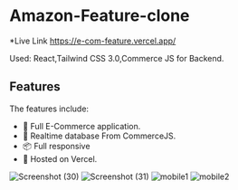 # Amazon-Feature-clone

*Live Link https://e-com-feature.vercel.app/

Used: React,Tailwind CSS 3.0,Commerce JS for Backend.

## Features

The features include:

* 📝 Full E-Commerce application.
* 📡 Realtime database From CommerceJS.
* 📦 Full responsive
* 📡 Hosted on Vercel.

![Screenshot (30)](https://user-images.githubusercontent.com/91312245/148933073-7ca929fa-dbd7-44fa-a5a3-887ce10b41b2.png)
![Screenshot (31)](https://user-images.githubusercontent.com/91312245/148933089-929a9162-33db-4915-9579-e1aba0719738.png)
![mobile1](https://user-images.githubusercontent.com/91312245/148933095-1830bc82-c982-45c8-90ae-fc2832b4b486.jpg)
![mobile2](https://user-images.githubusercontent.com/91312245/148933102-fcccd5dc-e698-4d23-96fa-618e6fec1f5f.jpg)
